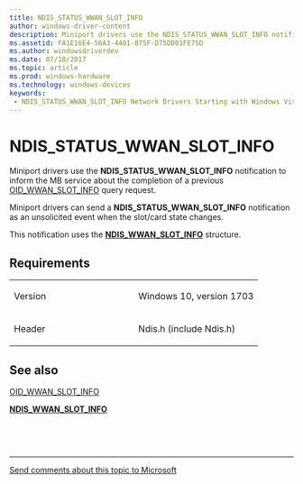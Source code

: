 ```yaml
---
title: NDIS_STATUS_WWAN_SLOT_INFO
author: windows-driver-content
description: Miniport drivers use the NDIS_STATUS_WWAN_SLOT_INFO notification to inform the MB service about the completion of a previous OID_WWAN_SLOT_INFO query request.
ms.assetid: FA1E16E4-56A3-4401-875F-D75DD01FE75D
ms.author: windowsdriverdev 
ms.date: 07/18/2017 
ms.topic: article 
ms.prod: windows-hardware 
ms.technology: windows-devices 
keywords:
 - NDIS_STATUS_WWAN_SLOT_INFO Network Drivers Starting with Windows Vista
---
```


# NDIS\_STATUS\_WWAN\_SLOT\_INFO


Miniport drivers use the **NDIS\_STATUS\_WWAN\_SLOT\_INFO** notification to inform the MB service about the completion of a previous [OID\_WWAN\_SLOT\_INFO](https://msdn.microsoft.com/library/windows/hardware/mt799832) query request.

Miniport drivers can send a **NDIS\_STATUS\_WWAN\_SLOT\_INFO** notification as an unsolicited event when the slot/card state changes.

This notification uses the [**NDIS\_WWAN\_SLOT\_INFO**](https://msdn.microsoft.com/library/windows/hardware/mt782408) structure.

Requirements
------------

<table>
<colgroup>
<col width="50%" />
<col width="50%" />
</colgroup>
<tbody>
<tr class="odd">
<td><p>Version</p></td>
<td><p>Windows 10, version 1703</p></td>
</tr>
<tr class="even">
<td><p>Header</p></td>
<td>Ndis.h (include Ndis.h)</td>
</tr>
</tbody>
</table>

## See also


[OID\_WWAN\_SLOT\_INFO](https://msdn.microsoft.com/library/windows/hardware/mt799832)

[**NDIS\_WWAN\_SLOT\_INFO**](https://msdn.microsoft.com/library/windows/hardware/mt782408)

 

 


--------------------
[Send comments about this topic to Microsoft](mailto:wsddocfb@microsoft.com?subject=Documentation%20feedback%20%5Bnetvista\netvista%5D:%20NDIS_STATUS_WWAN_SLOT_INFO%20%20RELEASE:%20%287/5/2017%29&body=%0A%0APRIVACY%20STATEMENT%0A%0AWe%20use%20your%20feedback%20to%20improve%20the%20documentation.%20We%20don't%20use%20your%20email%20address%20for%20any%20other%20purpose,%20and%20we'll%20remove%20your%20email%20address%20from%20our%20system%20after%20the%20issue%20that%20you're%20reporting%20is%20fixed.%20While%20we're%20working%20to%20fix%20this%20issue,%20we%20might%20send%20you%20an%20email%20message%20to%20ask%20for%20more%20info.%20Later,%20we%20might%20also%20send%20you%20an%20email%20message%20to%20let%20you%20know%20that%20we've%20addressed%20your%20feedback.%0A%0AFor%20more%20info%20about%20Microsoft's%20privacy%20policy,%20see%20http://privacy.microsoft.com/default.aspx. "Send comments about this topic to Microsoft")


